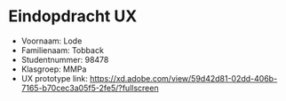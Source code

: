 # Eindopdracht UX

- Voornaam: Lode
- Familienaam: Tobback
- Studentnummer: 98478
- Klasgroep: MMPa
- UX prototype link: https://xd.adobe.com/view/59d42d81-02dd-406b-7165-b70cec3a05f5-2fe5/?fullscreen
